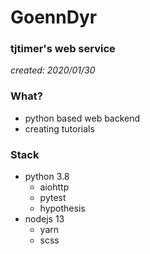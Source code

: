 # GoennDyr

### tjtimer's web service
*created: 2020/01/30*

### What?
- python based web backend
- creating tutorials


### Stack
- python 3.8
  - aiohttp
  - pytest
  - hypothesis
- nodejs 13
  - yarn
  - scss
